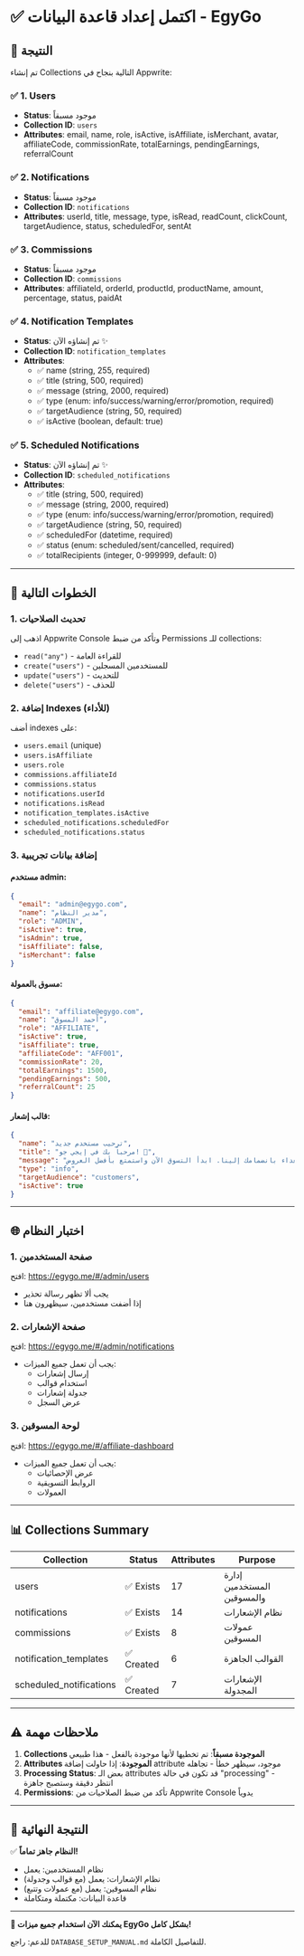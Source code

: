 # ✅ اكتمل إعداد قاعدة البيانات - EgyGo

## 🎉 النتيجة

تم إنشاء Collections التالية بنجاح في Appwrite:

### ✅ 1. Users
- **Status**: موجود مسبقاً
- **Collection ID**: `users`
- **Attributes**: email, name, role, isActive, isAffiliate, isMerchant, avatar, affiliateCode, commissionRate, totalEarnings, pendingEarnings, referralCount

### ✅ 2. Notifications  
- **Status**: موجود مسبقاً
- **Collection ID**: `notifications`
- **Attributes**: userId, title, message, type, isRead, readCount, clickCount, targetAudience, status, scheduledFor, sentAt

### ✅ 3. Commissions
- **Status**: موجود مسبقاً  
- **Collection ID**: `commissions`
- **Attributes**: affiliateId, orderId, productId, productName, amount, percentage, status, paidAt

### ✅ 4. Notification Templates
- **Status**: تم إنشاؤه الآن ✨
- **Collection ID**: `notification_templates`
- **Attributes**:
  - ✅ name (string, 255, required)
  - ✅ title (string, 500, required)
  - ✅ message (string, 2000, required)
  - ✅ type (enum: info/success/warning/error/promotion, required)
  - ✅ targetAudience (string, 50, required)
  - ✅ isActive (boolean, default: true)

### ✅ 5. Scheduled Notifications
- **Status**: تم إنشاؤه الآن ✨
- **Collection ID**: `scheduled_notifications`
- **Attributes**:
  - ✅ title (string, 500, required)
  - ✅ message (string, 2000, required)
  - ✅ type (enum: info/success/warning/error/promotion, required)
  - ✅ targetAudience (string, 50, required)
  - ✅ scheduledFor (datetime, required)
  - ✅ status (enum: scheduled/sent/cancelled, required)
  - ✅ totalRecipients (integer, 0-999999, default: 0)

---

## 🔧 الخطوات التالية

### 1. تحديث الصلاحيات
اذهب إلى Appwrite Console وتأكد من ضبط Permissions للـ collections:
- `read("any")` - للقراءة العامة
- `create("users")` - للمستخدمين المسجلين
- `update("users")` - للتحديث
- `delete("users")` - للحذف

### 2. إضافة Indexes (للأداء)
أضف indexes على:
- `users.email` (unique)
- `users.isAffiliate`
- `users.role`
- `commissions.affiliateId`
- `commissions.status`
- `notifications.userId`
- `notifications.isRead`
- `notification_templates.isActive`
- `scheduled_notifications.scheduledFor`
- `scheduled_notifications.status`

### 3. إضافة بيانات تجريبية

#### مستخدم admin:
```json
{
  "email": "admin@egygo.com",
  "name": "مدير النظام",
  "role": "ADMIN",
  "isActive": true,
  "isAdmin": true,
  "isAffiliate": false,
  "isMerchant": false
}
```

#### مسوق بالعمولة:
```json
{
  "email": "affiliate@egygo.com",
  "name": "أحمد المسوق",
  "role": "AFFILIATE",
  "isActive": true,
  "isAffiliate": true,
  "affiliateCode": "AFF001",
  "commissionRate": 20,
  "totalEarnings": 1500,
  "pendingEarnings": 500,
  "referralCount": 25
}
```

#### قالب إشعار:
```json
{
  "name": "ترحيب مستخدم جديد",
  "title": "مرحباً بك في إيجي جو! 🎉",
  "message": "نحن سعداء بانضمامك إلينا. ابدأ التسوق الآن واستمتع بأفضل العروض!",
  "type": "info",
  "targetAudience": "customers",
  "isActive": true
}
```

---

## 🌐 اختبار النظام

### 1. صفحة المستخدمين
افتح: https://egygo.me/#/admin/users
- يجب ألا تظهر رسالة تحذير
- إذا أضفت مستخدمين، سيظهرون هنا

### 2. صفحة الإشعارات  
افتح: https://egygo.me/#/admin/notifications
- يجب أن تعمل جميع الميزات:
  - إرسال إشعارات
  - استخدام قوالب
  - جدولة إشعارات
  - عرض السجل

### 3. لوحة المسوقين
افتح: https://egygo.me/#/affiliate-dashboard
- يجب أن تعمل جميع الميزات:
  - عرض الإحصائيات
  - الروابط التسويقية
  - العمولات

---

## 📊 Collections Summary

| Collection | Status | Attributes | Purpose |
|-----------|--------|-----------|---------|
| users | ✅ Exists | 17 | إدارة المستخدمين والمسوقين |
| notifications | ✅ Exists | 14 | نظام الإشعارات |
| commissions | ✅ Exists | 8 | عمولات المسوقين |
| notification_templates | ✅ Created | 6 | القوالب الجاهزة |
| scheduled_notifications | ✅ Created | 7 | الإشعارات المجدولة |

---

## ⚠️ ملاحظات مهمة

1. **Collections الموجودة مسبقاً**: تم تخطيها لأنها موجودة بالفعل - هذا طبيعي
2. **Attributes الموجودة**: إذا حاولت إضافة attribute موجود، سيظهر خطأ - تجاهله
3. **Processing Status**: بعض الـ attributes قد تكون في حالة "processing" - انتظر دقيقة وستصبح جاهزة
4. **Permissions**: تأكد من ضبط الصلاحيات من Appwrite Console يدوياً

---

## 🎯 النتيجة النهائية

✅ **النظام جاهز تماماً!**

- نظام المستخدمين: يعمل
- نظام الإشعارات: يعمل (مع قوالب وجدولة)
- نظام المسوقين: يعمل (مع عمولات وتتبع)
- قاعدة البيانات: مكتملة ومتكاملة

---

**🚀 يمكنك الآن استخدام جميع ميزات EgyGo بشكل كامل!**

للدعم: راجع `DATABASE_SETUP_MANUAL.md` للتفاصيل الكاملة.

